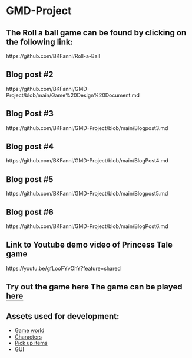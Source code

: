 <h1> GMD-Project </h1>
<h2>The Roll a ball game can be found by clicking on the following link:</h2>
https://github.com/BKFanni/Roll-a-Ball

<h2> Blog post #2</h2>
https://github.com/BKFanni/GMD-Project/blob/main/Game%20Design%20Document.md

<h2>Blog Post #3</h2>
https://github.com/BKFanni/GMD-Project/blob/main/Blogpost3.md

<h2>Blog post #4</h2>
https://github.com/BKFanni/GMD-Project/blob/main/BlogPost4.md

<h2>Blog post #5</h2>
https://github.com/BKFanni/GMD-Project/blob/main/Blogpost5.md

<h2>Blog post #6</h2>
https://github.com/BKFanni/GMD-Project/blob/main/BlogPost6.md

<h2>Link to Youtube demo video of Princess Tale game</h2>
https://youtu.be/gfLooFYvOhY?feature=shared

<h2>Try out the game here The game can be played <a href="https://bkfanni.github.io/GMD-Project/">here</a></h2>

<h2>Assets used for development:</h2>
<ul>
  <li><a href="https://assetstore.unity.com/packages/2d/characters/sunny-land-103349">Game world</a></li>
  <li><a href="https://assetstore.unity.com/packages/2d/characters/fantasy-medieval-character-pack-81647">Characters</a></li>
  <li><a href="https://assetstore.unity.com/packages/2d/gui/icons/pixel-art-icon-pack-rpg-158343">Pick up items</a></li>
  <li><a href="https://assetstore.unity.com/packages/2d/gui/icons/fantasy-free-gui-147682">GUI</a></li>
</ul>
